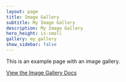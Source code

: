 ```yaml
---
layout: page
title: Image Gallery
subtitle: My Image Gallery
description: My Image Gallery
hero_height: is-small
gallery: my_gallery
show_sidebar: false
---
```


This is an example page with an image gallery. 

[View the Image Gallery Docs](/bulma-clean-theme/docs/image-gallery/)